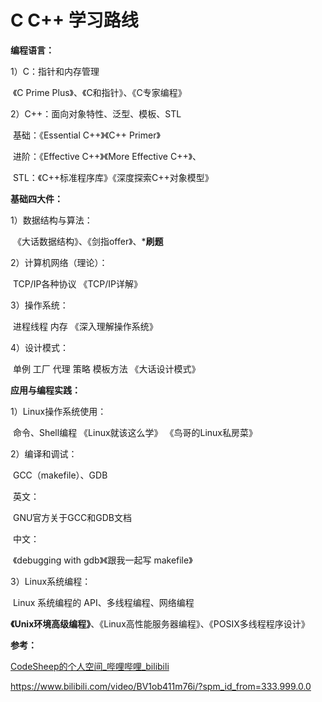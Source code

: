 # C C++ 学习路线

**编程语言：**

1）C：指针和内存管理

​		《C Prime Plus》、《C和指针》、《C专家编程》

2）C++：面向对象特性、泛型、模板、STL

​		基础：《Essential C++》《C++ Primer》

​		进阶：《Effective C++》《More Effective C++》、

​		STL：《C++标准程序库》《深度探索C++对象模型》



**基础四大件：**				

1）数据结构与算法：

​		《大话数据结构》、《剑指offer》、***刷题**

2）计算机网络（理论）：

​		TCP/IP各种协议 《TCP/IP详解》

3）操作系统：

​		进程线程 内存 《深入理解操作系统》

4）设计模式：

​		单例 工厂 代理 策略 模板方法 《大话设计模式》



**应用与编程实践：**

1）Linux操作系统使用：

​		命令、Shell编程 《Linux就该这么学》 《鸟哥的Linux私房菜》

2）编译和调试：

​				GCC（makefile）、GDB

​		英文：

​				GNU官方关于GCC和GDB文档

​		中文：

​				《debugging with gdb》《跟我一起写 makefile》

3）Linux系统编程：

​		Linux 系统编程的 API、多线程编程、网络编程

​		**《Unix环境高级编程》**、《Linux高性能服务器编程》、《POSIX多线程程序设计》		



**参考：**

[CodeSheep的个人空间_哔哩哔哩_bilibili](https://space.bilibili.com/384068749/?spm_id_from=333.999.0.0)

https://www.bilibili.com/video/BV1ob411m76i/?spm_id_from=333.999.0.0

